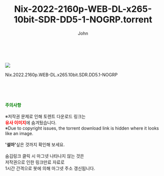 ﻿---
layout: post
title:  "    Nix-2022-2160p-WEB-DL-x265-10bit-SDR-DD5-1-NOGRP.torrent"
author: John
categories: [ 영화 ]
tags: [  ]
image: https://torrentrj55.com/uploadfile/full/80878b9783200a6b1f909e0f967c6b7a4a94efef.jpg 
description: "    Nix-2022-2160p-WEB-DL-x265-10bit-SDR-DD5-1-NOGRP torrent 정보 공유"
toc: true
toc_sticky: true
---

<br>
<p><img src="https://torrentrj55.com/uploadfile/full/80878b9783200a6b1f909e0f967c6b7a4a94efef.jpg"/></p>
 Nix.2022.2160p.WEB-DL.x265.10bit.SDR.DD5.1-NOGRP  
    
<br><br><br>
<p data-ke-size="size16"><b><span style="color: green;">주의사항</span></b><br /><br />※저작권 문제로 인해 토렌트 다운로드 링크는<br /><b><span style="color: red;">유사 이미지</span></b>에 숨겨뒀습니다.<br />※Due to copyright issues, the torrent download link is hidden where it looks like an image.<br /><br /><b>'설마'</b>싶은 것까지 확인해 보세요.<br /><br />숨김링크 클릭 시 마그넷 나타나지 않는 것은<br />저작권으로 인한 링크만료 자료로<br />1시간 간격으로 봇에 의해 마그넷 주소 갱신됩니다.</p>
